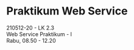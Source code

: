 # Praktikum Web Service 

210512-20 - LK 2.3 </br>
Web Service Praktikum - I </br>
Rabu, 08.50 - 12.20 </br>
